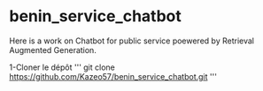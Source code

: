 # benin_service_chatbot
Here is  a work on Chatbot for public service poewered by Retrieval Augmented Generation.

1-Cloner le dépôt 
\'''
git clone https://github.com/Kazeo57/benin_service_chatbot.git
\'''
